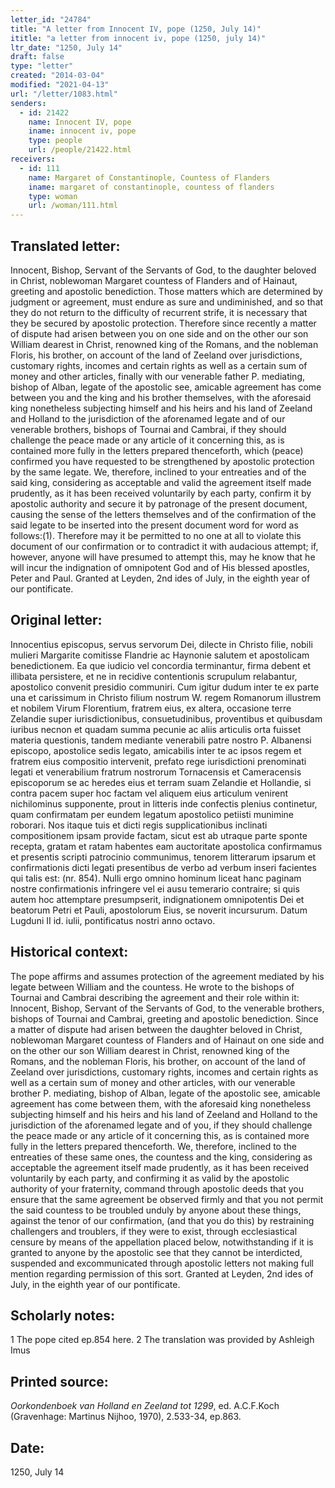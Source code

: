 ```yaml
---
letter_id: "24784"
title: "A letter from Innocent IV, pope (1250, July 14)"
ititle: "a letter from innocent iv, pope (1250, july 14)"
ltr_date: "1250, July 14"
draft: false
type: "letter"
created: "2014-03-04"
modified: "2021-04-13"
url: "/letter/1083.html"
senders:
  - id: 21422
    name: Innocent IV, pope
    iname: innocent iv, pope
    type: people
    url: /people/21422.html
receivers:
  - id: 111
    name: Margaret of Constantinople, Countess of Flanders
    iname: margaret of constantinople, countess of flanders
    type: woman
    url: /woman/111.html
---
```

<h2> Translated letter:</h2>Innocent, Bishop, Servant of the Servants of God, to the daughter beloved in Christ, noblewoman Margaret countess of Flanders and of Hainaut, greeting and apostolic benediction.
	Those matters which are determined by judgment or agreement, must endure as sure and undiminished, and so that they do not return to the difficulty of recurrent strife, it is necessary that they be secured by apostolic protection.
	Therefore since recently a matter of dispute had arisen between you on one side and on the other our son William dearest in Christ, renowned king of the Romans, and the nobleman Floris, his brother, on account of the land of Zeeland over jurisdictions, customary rights, incomes and certain rights as well as a certain sum of money and other articles, finally with our venerable father P. mediating, bishop of Alban, legate of the apostolic see, amicable agreement has come between you and the king and his brother themselves, with the aforesaid king nonetheless subjecting himself and his heirs and his land of Zeeland and Holland to the jurisdiction of the aforenamed legate and of our venerable brothers, bishops of Tournai and Cambrai, if they should challenge the peace made or any article of it concerning this, as is contained more fully in the letters prepared thenceforth, which (peace) confirmed you have requested to be strengthened by apostolic protection by the same legate.  We, therefore, inclined to your entreaties and of the said king, considering as acceptable and valid the agreement itself made prudently, as it has been received voluntarily by each party, confirm it by apostolic authority and secure it by patronage of the present document, causing the sense of the letters themselves and of the confirmation of the said legate to be inserted into the present document word for word as follows:(1).
	Therefore may it be permitted to no one at all to violate this document of our confirmation or to contradict it with audacious attempt; if, however, anyone will have presumed to attempt this, may he know that he will incur the indignation of omnipotent God and of His blessed apostles, Peter and Paul.
	Granted at Leyden, 2nd ides of July, in the eighth year of our pontificate.
<h2 class="mt-4"> Original letter:</h2>Innocentius episcopus, servus servorum Dei, dilecte in Christo filie, nobili mulieri Margarite comitisse Flandrie ac Haynonie salutem et apostolicam benedictionem.
Ea que iudicio vel concordia terminantur, firma debent et illibata persistere, et ne in recidive contentionis scrupulum relabantur, apostolico convenit presidio communiri.
Cum igitur dudum inter te ex parte una et carissimum in Christo filium nostrum W.  regem Romanorum illustrem et nobilem Virum Florentium, fratrem eius, ex altera, occasione terre Zelandie super iurisdictionibus, consuetudinibus, proventibus et quibusdam iuribus necnon et quadam summa pecunie ac aliis articulis orta fuisset materia questionis, tandem mediante venerabili patre nostro P. Albanensi episcopo, apostolice sedis legato, amicabilis inter te ac ipsos regem et fratrem eius compositio intervenit, prefato rege iurisdictioni prenominati legati et venerabilium fratrum nostrorum Tornacensis et Cameracensis episcoporum se ac heredes eius et terram suam Zelandie et Hollandie, si contra pacem super hoc factam vel aliquem eius articulum venirent nichilominus supponente, prout in litteris inde confectis plenius continetur, quam confirmatam per eundem legatum apostolico petiisti munimine roborari. Nos itaque tuis et dicti regis supplicationibus inclinati compositionem ipsam provide factam, sicut est ab utraque parte sponte recepta, gratam et ratam habentes eam auctoritate apostolica confirmamus et presentis scripti patrocinio communimus, tenorem litterarum ipsarum et confirmationis dicti legati presentibus de verbo ad verbum inseri facientes qui talis est: (nr. 854).
Nulli ergo omnino hominum liceat hanc paginam nostre confirmationis infringere vel ei ausu temerario contraire; si quis autem hoc attemptare presumpserit, indignationem omnipotentis Dei et beatorum Petri et Pauli, apostolorum Eius, se noverit incursurum. Datum Lugduni II id. iulii, pontificatus nostri anno octavo.
<h2 class="mt-4"> Historical context:</h2>The pope affirms and assumes protection of the agreement mediated by his legate between William and the countess.  He wrote to the bishops of Tournai and Cambrai describing the agreement and their role within it:
Innocent, Bishop, Servant of the Servants of God, to the venerable brothers, bishops of Tournai and Cambrai, greeting and apostolic benediction.  Since a matter of dispute had arisen between the daughter beloved in Christ, noblewoman Margaret countess of Flanders and of Hainaut on one side and on the other our son William dearest in Christ, renowned king of the Romans, and the nobleman Floris, his brother, on account of the land of Zeeland over jurisdictions, customary rights, incomes and certain rights as well as a certain sum of money and other articles, with our venerable brother P. mediating, bishop of Alban, legate of the apostolic see, amicable agreement has come between them, with the aforesaid king nonetheless subjecting himself and his heirs and his land of Zeeland and Holland to the jurisdiction of the aforenamed legate and of you, if they should challenge the peace made or any article of it concerning this, as is contained more fully in the letters prepared thenceforth.  We, therefore, inclined to the entreaties of these same ones, the countess and the king, considering as acceptable the agreement itself made prudently, as it has been received voluntarily by each party, and confirming it as valid by the apostolic authority of your fraternity, command through apostolic deeds that you ensure that the same agreement be observed firmly and that you not permit the said countess to be troubled unduly by anyone about these things, against the tenor of our confirmation, (and that you do this) by restraining challengers and troublers, if they were to exist, through ecclesiastical censure by means of the appellation placed below, notwithstanding if it is granted to anyone by the apostolic see that they cannot be interdicted, suspended and excommunicated through apostolic letters not making full mention regarding permission of this sort.  Granted at Leyden, 2nd ides of July, in the eighth year of our pontificate.  <h2 class="mt-4"> Scholarly notes:</h2>1 The pope cited ep.854 here.
2 The translation was provided by Ashleigh Imus
<h2 class="mt-4"> Printed source:</h2><p><em>Oorkondenboek van Holland en Zeeland tot 1299</em>, ed. A.C.F.Koch (Gravenhage: Martinus Nijhoo, 1970), 2.533-34, ep.863.</p><h2 class="mt-4"> Date:</h2>1250, July 14